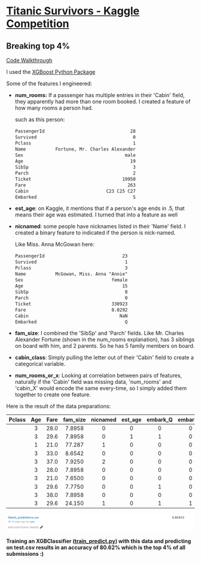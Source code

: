 # [Titanic Survivors - Kaggle Competition](https://www.kaggle.com/c/titanic)
## Breaking top 4%

[Code Walkthrough](Walkthrough.ipynb)

I used the [XGBoost Python Package](https://xgboost.readthedocs.io/en/latest/index.html)

Some of the features I engineered:

- __num_rooms:__ If a passenger has multiple entries in their 'Cabin' field, they apparently had more than one room booked. I created a feature of how many rooms a person had.

  such as this person:

  ```
  PassengerId                                28
  Survived                                    0
  Pclass                                      1
  Name           Fortune, Mr. Charles Alexander
  Sex                                      male
  Age                                        19
  SibSp                                       3
  Parch                                       2
  Ticket                                  19950
  Fare                                      263
  Cabin                             C23 C25 C27
  Embarked                                    S
  ```

- __est_age__: on Kaggle, it mentions that if a person's age ends in .5, that means their age was estimated. I turned that into a feature as well

- __nicnamed__: some people have nicknames listed in their 'Name' field. I created a binary feature to indicated if the person is nick-named.

  Like Miss. Anna McGowan here:
  ```
  PassengerId                             23
  Survived                                 1
  Pclass                                   3
  Name           McGowan, Miss. Anna "Annie"
  Sex                                 female
  Age                                     15
  SibSp                                    0
  Parch                                    0
  Ticket                              330923
  Fare                                8.0292
  Cabin                                  NaN
  Embarked                                 Q
  ```

- __fam_size__: I combined the 'SibSp' and 'Parch' fields. Like Mr. Charles Alexander Fortune (shown in the num_rooms explanation), has 3 siblings on board with him, and 2 parents. So he has 5 family members on board.

- __cabin_class__: Simply pulling the letter out of their 'Cabin' field to create a categorical variable.

- __num_rooms_or_x__: Looking at correlation between pairs of features, naturally if the 'Cabin' field was missing data, 'num_rooms' and 'cabin_X' would encode the same every-time, so I simply added them together to create one feature.


Here is the result of the data preparations:


  |Pclass|Age|Fare|fam_size|nicnamed|est_age|embark_Q|embark_S|male|cabin_B|cabin_C|cabin_D|cabin_E|cabin_F|cabin_G|num_rooms_or_x|
  |---|:---:|:---:|:---:|:---:|:---:|:---:|:---:|:---:|:---:|:---:|:---:|:---:|:---:|:---:|---:|
	|3|28.0|7.8958|0|0|0|0|1|0|0|0|0|0|0|0|1|
	|3|29.6|7.8958|0|1|1|0|1|1|0|0|0|0|0|0|1|
	|1|21.0|77.287|1|0|0|0|1|1|0|0|1|0|0|0|1|
	|3|33.0|8.6542|0|0|0|0|1|1|0|0|0|0|0|0|1|
	|3|37.0|7.9250|2|0|0|0|1|1|0|0|0|0|0|0|1|
	|3|28.0|7.8958|0|0|0|0|1|1|0|0|0|0|0|0|1|
	|3|21.0|7.6500|0|0|0|0|1|0|0|0|0|0|0|0|1|
	|3|29.6|7.7750|0|0|1|0|1|1|0|0|0|0|0|0|1|
	|3|38.0|7.8958|0|0|0|0|1|1|0|0|0|0|0|0|1|
	|3|29.6|24.150|1|0|1|1|0|0|0|0|0|0|0|0|1|



![](kaggle_results.png)

__Training an XGBClassifier ([train_predict.py](train_predict.py)) with this data and predicting on test.csv results in an accuracy of 80.62% which is the top 4% of all submissions :)__
